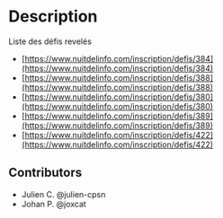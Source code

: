 # Description

Liste des défis revelés

- [https://www.nuitdelinfo.com/inscription/defis/384](https://www.nuitdelinfo.com/inscription/defis/384)
- [https://www.nuitdelinfo.com/inscription/defis/388](https://www.nuitdelinfo.com/inscription/defis/388)
- [https://www.nuitdelinfo.com/inscription/defis/380](https://www.nuitdelinfo.com/inscription/defis/380)
- [https://www.nuitdelinfo.com/inscription/defis/389](https://www.nuitdelinfo.com/inscription/defis/389)
- [https://www.nuitdelinfo.com/inscription/defis/422](https://www.nuitdelinfo.com/inscription/defis/422)

## Contributors

- Julien C. @julien-cpsn
- Johan P. @joxcat
